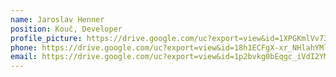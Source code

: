 ```yaml
---
name: Jaroslav Henner
position: Kouč, Developer
profile_picture: https://drive.google.com/uc?export=view&id=1XPGKmlVv734qaUr-U9IZBPNUu29zEe5O
phone: https://drive.google.com/uc?export=view&id=18h1ECFgX-xr_NHlahYMlSev8Iv7wVs4G
email: https://drive.google.com/uc?export=view&id=1p2bvkg0bEqgc_iVdI2YMNSzLggmQflSD
---
```


